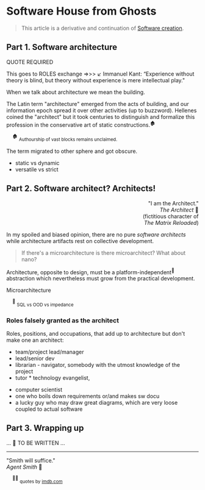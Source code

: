 # Software House from Ghosts 

> This article is a derivative and continuation of [Software creation](../../software/).

## Part 1. Software architecture

QUOTE REQUIRED

This goes to ROLES exchange =>>> ↙️
Immanuel Kant: “Experience without theory is blind, but theory without experience is mere intellectual play."

When we talk about architecture we mean the building.

The Latin term "architecture" emerged from the acts of building, and our information epoch spread it over other activities (up to buzzword). 
Hellenes coined the "architect" but it took centuries to distinguish and formalize this profession in the conservative art of static constructions.<sup>🏚️<sup>

&nbsp;&nbsp;&nbsp;&nbsp;<sup>:derelict_house:</sup> <sub>Authourship of vast blocks remains unclaimed.</sub>

The term migrated to other sphere and got obscure.

* static vs dynamic
* versatile vs strict

## Part 2. Software architect? Architects!

<p dir=rtl>".I am the Architect"<br>🎦&nbsp;<i>The Architect</i><br/>fictitious character of)<br/>(<i>The Matrix Reloaded</i></p>

In my spoiled and biased opinion, there are no pure _software architects_ while architecture artifacts rest on collective development.

> If there's a microarchitecture is there microarchitect? What about nano?

Architecture, opposite to design, must be a platform-independent<sup>🎈</sup> abstraction which nevertheless must grow from the practical development.

Microarchitecture

&nbsp;&nbsp;&nbsp;&nbsp;<sup>🎈</sup> <sub>SQL vs OOD vs impedance</sub>

### Roles falsely granted as the architect

Roles, positions, and occupations, that add up to architecture but don't make one an architect:

* team/project lead/manager
* lead/senior dev
* librarian - navigator, somebody with the utmost knowledge of the project
* tutor * technology evangelist,
+ computer scientist
+ one who boils down requirements or/and makes sw docu
+ a lucky guy who may draw great diagrams, which are very loose coupled to actual software

## Part 3. Wrapping up

... 🚧 TO BE WRITTEN ...

---

"Smith will suffice."\
_Agent Smith_ 🔨

&nbsp;&nbsp;&nbsp;&nbsp;<sup>🎦🔨</sup> <sub>quotes by [imdb.com](https://www.imdb.com/title/tt0234215/quotes/?ref_=tt_trv_qu)</sub>

